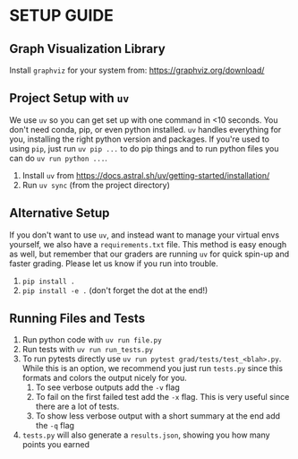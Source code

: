 # SETUP GUIDE

## Graph Visualization Library
Install `graphviz` for your system from: https://graphviz.org/download/

## Project Setup with `uv`

We use `uv` so you can get set up with one command in <10 seconds. You don't need conda, pip, or even python installed. `uv` handles everything for you, installing the right python version and packages. If you're used to using `pip`, just run `uv pip ...` to do pip things and to run python files you can do `uv run python ...`.

1. Install `uv` from https://docs.astral.sh/uv/getting-started/installation/
2. Run `uv sync` (from the project directory)

## Alternative Setup

If you don't want to use `uv`, and instead want to manage your virtual envs yourself, we also have a `requirements.txt` file. 
This method is easy enough as well, but remember that our graders are running `uv` for quick spin-up and faster grading. 
Please let us know if you run into trouble.

1. `pip install .`
2. `pip install -e .` (don't forget the dot at the end!)

## Running Files and Tests
1. Run python code with `uv run file.py`
2. Run tests with `uv run run_tests.py`
3. To run pytests directly use `uv run pytest grad/tests/test_<blah>.py`. While this is an option, we recommend you just run `tests.py` since this formats and colors the output nicely for you.
   1. To see verbose outputs add the `-v` flag
   2. To fail on the first failed test add the `-x` flag. This is very useful since there are a lot of tests.
   3. To show less verbose output with a short summary at the end add the `-q` flag
4. `tests.py` will also generate a `results.json`, showing you how many points you earned
